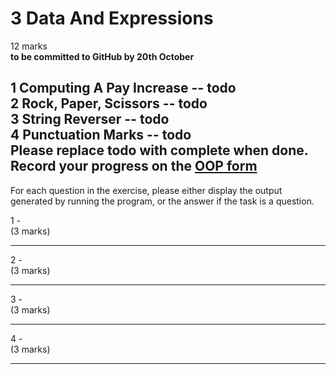 # 3 Data And Expressions
12 marks  
**to be committed to GitHub by 20th October**

1 Computing A Pay Increase -- todo  
2 Rock, Paper, Scissors  -- todo  
3 String Reverser -- todo  
4 Punctuation Marks -- todo  
Please replace **todo** with **complete** when done.
Record your progress on the [OOP form](https://forms.gle/RiMroDpV1c1CTbHV9)
---

For each question in the exercise, please either display the output generated by running the program, or the answer if the task is a question.

1 -  
(3 marks)

---

2 -  
(3 marks)

---

3 -  
(3 marks)

---

4 -  
(3 marks)

---



